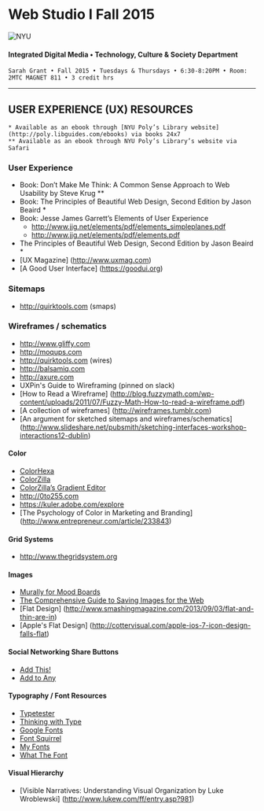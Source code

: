 # Web Studio I Fall 2015

![NYU](http://ws2.polishedsolid.com/de/nyu_soe_logo.png)
#### Integrated Digital Media • Technology, Culture & Society Department

    Sarah Grant • Fall 2015 • Tuesdays & Thursdays • 6:30-8:20PM • Room: 2MTC MAGNET 811 • 3 credit hrs

---

##  USER EXPERIENCE (UX) RESOURCES

    * Available as an ebook through [NYU Poly’s Library website](http://poly.libguides.com/ebooks) via books 24x7
    ** Available as an ebook through NYU Poly’s Library’s website via Safari

### User Experience
* Book: Don’t Make Me Think: A Common Sense Approach to Web Usability by Steve Krug **
* Book: The Principles of Beautiful Web Design, Second Edition by Jason Beaird *
* Book: Jesse James Garrett’s Elements of User Experience
  * http://www.jjg.net/elements/pdf/elements_simpleplanes.pdf
  * http://www.jjg.net/elements/pdf/elements.pdf 
* The Principles of Beautiful Web Design, Second Edition 
by Jason Beaird *
* [UX Magazine] (http://www.uxmag.com)
* [A Good User Interface] (https://goodui.org)

### Sitemaps
* http://quirktools.com (smaps) 

### Wireframes / schematics
* http://www.gliffy.com
* http://moqups.com
* http://quirktools.com (wires)
* http://balsamiq.com
* http://axure.com
* UXPin's Guide to Wireframing (pinned on slack)
* [How to Read a Wireframe] (http://blog.fuzzymath.com/wp-content/uploads/2011/07/Fuzzy-Math-How-to-read-a-wireframe.pdf)
* [A collection of wireframes] (http://wireframes.tumblr.com)
* [An argument for sketched sitemaps and wireframes/schematics] (http://www.slideshare.net/pubsmith/sketching-interfaces-workshop-interactions12-dublin)


#### Color
* [ColorHexa](http://www.colorhexa.com)
* [ColorZilla](http://www.colorzilla.com)
* [ColorZilla’s Gradient Editor](http://www.colorzilla.com/gradient-editor)
* http://0to255.com
* https://kuler.adobe.com/explore
* [The Psychology of Color in Marketing and Branding] (http://www.entrepreneur.com/article/233843)

#### Grid Systems
* http://www.thegridsystem.org 

#### Images
* [Murally for Mood Boards](http://mural.ly)
* [The Comprehensive Guide to Saving Images for the Web](http://sixrevisions.com/web_design/comprehensive-guide-saving-images-for-web)
* [Flat Design] (http://www.smashingmagazine.com/2013/09/03/flat-and-thin-are-in)
* [Apple's Flat Design] (http://cottervisual.com/apple-ios-7-icon-design-falls-flat)

#### Social Networking Share Buttons
* [Add This!](http://addthis.com)
* [Add to Any](http://addtoany.com)

#### Typography / Font Resources
* [Typetester](http://www.typetester.org)
* [Thinking with Type](http://thinkingwithtype.com)
* [Google Fonts](https://www.google.com/fonts)
* [Font Squirrel](http://www.fontsquirrel.com)
* [My Fonts](http://www.myfonts.com)
* [What The Font](http://www.myfonts.com/WhatTheFont)

#### Visual Hierarchy
* [Visible Narratives: Understanding Visual Organization by Luke Wroblewski] (http://www.lukew.com/ff/entry.asp?981)







